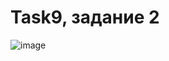 # Task9, задание 2
![image](https://user-images.githubusercontent.com/72442702/102928701-3e94cb80-44aa-11eb-9285-50f204212d15.png)
